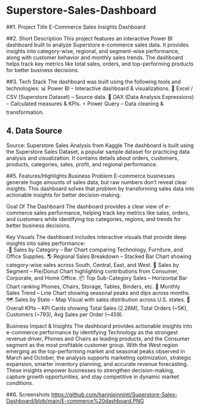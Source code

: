 # Superstore-Sales-Dashboard
##1.  Project Title
E-Commerce Sales Insights Dashboard

##2.  Short Description
This project features an interactive Power BI dashboard built to analyze Superstore e-commerce sales data. It provides insights into category-wise, regional, and segment-wise performance, along with customer behavior and monthly sales trends. The dashboard helps track key metrics like total sales, orders, and top-performing products for better business decisions.

##3.  Tech Stack
  The dashboard was built using the following tools and technologies:
  📊 Power BI – Interactive dashboard & visualizations.
  📑 Excel / CSV (Superstore Dataset) – Source data.
  🔢 DAX (Data Analysis Expressions) – Calculated measures & KPIs.
  ⚡ Power Query – Data cleaning & transformation.

## 4.  Data Source
Source: Superstore Sales Analysis from Kaggle 
 The dashboard is built using the Superstore Sales Dataset, a popular sample dataset for practicing data analysis and visualization. It contains details about orders, customers, products, categories, sales, profit, and regional performance.

##5.   Features/Highlights
Business Problem
E-commerce businesses generate huge amounts of sales data, but raw numbers don’t reveal clear insights. This dashboard solves that problem by transforming sales data into actionable insights for better decision-making.

Goal Of The Dashboard
The dashboard provides a clear view of e-commerce sales performance, helping track key metrics like sales, orders, and customers while identifying top categories, regions, and trends for better business decisions.
 
Key Visuals
  The dashboard includes interactive visuals that provide deep insights into sales performance:  
-🛒 Sales by Category – Bar Chart comparing Technology, Furniture, and Office Supplies.
🌎 Regional Sales Breakdown – Stacked Bar Chart showing category-wise sales across South, Central, East, and West.
👥 Sales by Segment – Pie/Donut Chart highlighting contributions from Consumer, Corporate, and Home Office.
📦 Top Sub-Category Sales – Horizontal Bar Chart ranking Phones, Chairs, Storage, Tables, Binders, etc.
📅 Monthly Sales Trend – Line Chart showing seasonal peaks and dips across months.
🗺️ Sales by State – Map Visual with sales distribution across U.S. states.
📌 Overall KPIs – KPI Cards showing Total Sales (2.26M), Total Orders (~5K), Customers (~793), Avg Sales per Order (~459).

Business Impact & Insights 
The dashboard provides actionable insights into e-commerce performance by identifying Technology as the strongest revenue driver, Phones and Chairs as leading products, and the Consumer segment as the most profitable customer group. With the West region emerging as the top-performing market and seasonal peaks observed in March and October, the analysis supports marketing optimization, strategic expansion, smarter inventory planning, and accurate revenue forecasting. These insights empower businesses to strengthen decision-making, capture growth opportunities, and stay competitive in dynamic market conditions.

##6.  Screenshots
https://github.com/harinipinninti/Superstore-Sales-Dashboard/blob/main/E-commerce%20dashboard.PNG
